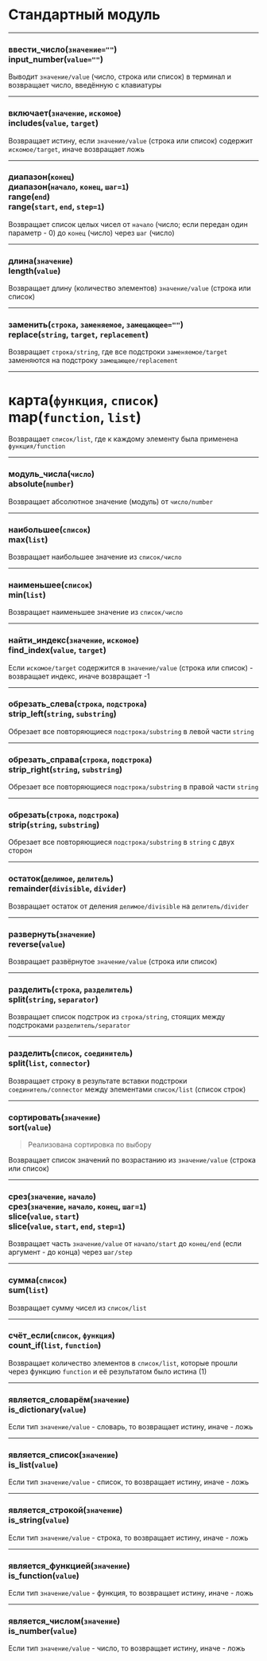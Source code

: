# Стандартный модуль

---

### ввести_число(`значение=""`) <br /> input_number(`value=""`)

Выводит `значение/value` (число, строка или список) в терминал и возвращает число, введённую с клавиатуры

---

### включает(`значение`, `искомое`) <br /> includes(`value`, `target`)

Возвращает истину, если `значение/value` (строка или список) содержит `искомое/target`, иначе возвращает ложь

---

### диапазон(`конец`) <br /> диапазон(`начало`, `конец`, `шаг=1`) <br /> range(`end`) <br /> range(`start`, `end`, `step=1`)

Возвращает список целых чисел от `начало` (число; если передан один параметр - 0) до `конец` (число) через `шаг` (число)

---

### длина(`значение`) <br /> length(`value`)

Возвращает длину (количество элементов) `значение/value` (строка или список)

---

### заменить(`строка`, `заменяемое`, `замещающее=""`) <br /> replace(`string`, `target`, `replacement`)

Возвращает `строка/string`, где все подстроки `заменяемое/target` заменяются на подстроку `замещающее/replacement`

---

# карта(`функция`, `список`) <br /> map(`function`, `list`)

Возвращает `список/list`, где к каждому элементу была применена `функция/function`

---

### модуль_числа(`число`) <br /> absolute(`number`)

Возвращает абсолютное значение (модуль) от `число/number`

---

### наибольшее(`список`) <br /> max(`list`)

Возвращает наибольшее значение из `список/число`

---

### наименьшее(`список`) <br /> min(`list`)

Возвращает наименьшее значение из `список/число`

---

### найти_индекс(`значение`, `искомое`) <br /> find_index(`value`, `target`)

Если `искомое/target` содержится в `значение/value` (строка или список) - возвращает индекс, иначе возвращает -1

---

### обрезать_слева(`строка`, `подстрока`) <br /> strip_left(`string`, `substring`)

Обрезает все повторяющиеся `подстрока/substring` в левой части `string`

---

### обрезать_справа(`строка`, `подстрока`) <br /> strip_right(`string`, `substring`)

Обрезает все повторяющиеся `подстрока/substring` в правой части `string`

---

### обрезать(`строка`, `подстрока`) <br /> strip(`string`, `substring`)

Обрезает все повторяющиеся `подстрока/substring` в `string` с двух сторон

---

### остаток(`делимое`, `делитель`) <br /> remainder(`divisible`, `divider`)

Возвращает остаток от деления `делимое/divisible` на `делитель/divider`

---

### развернуть(`значение`) <br /> reverse(`value`)

Возвращает развёрнутое `значение/value` (строка или список)

---

### разделить(`строка`, `разделитель`) <br /> split(`string`, `separator`)

Возвращает список подстрок из `строка/string`, стоящих между подстроками `разделитель/separator`

---

### разделить(`список`, `соединитель`) <br /> split(`list`, `connector`)

Возвращает строку в результате вставки подстроки `соединитель/connector` между элементами `список/list` (список строк)

---

### сортировать(`значение`) <br /> sort(`value`)

> Реализована сортировка по выбору

Возвращает список значений по возрастанию из `значение/value` (строка или список)

---

### срез(`значение`, `начало`) <br /> срез(`значение`, `начало`, `конец`, `шаг=1`) <br /> slice(`value`, `start`) <br /> slice(`value`, `start`, `end`, `step=1`)

Возвращает часть `значение/value` от `начало/start` до `конец/end` (если аргумент - до конца) через `шаг/step`

---

### сумма(`список`) <br /> sum(`list`)

Возвращает сумму чисел из `список/list`

---

### счёт_если(`список`, `функция`) <br /> count_if(`list`, `function`)

Возвращает количество элементов в `список/list`, которые прошли через функцию `function` и её результатом было истина (1)

---

### является_словарём(`значение`) <br /> is_dictionary(`value`)

Если тип `значение/value` - словарь, то возвращает истину, иначе - ложь

---

### является_список(`значение`) <br /> is_list(`value`)

Если тип `значение/value` - список, то возвращает истину, иначе - ложь

---

### является_строкой(`значение`) <br /> is_string(`value`)

Если тип `значение/value` - строка, то возвращает истину, иначе - ложь

---

### является_функцией(`значение`) <br /> is_function(`value`)

Если тип `значение/value` - функция, то возвращает истину, иначе - ложь

---

### является_числом(`значение`) <br /> is_number(`value`)

Если тип `значение/value` - число, то возвращает истину, иначе - ложь
